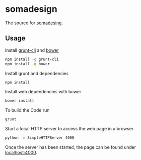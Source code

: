 somadesign
==========

The source for [somadesing](http://somadesign.de).

Usage
-----

Install [grunt-cli](http://gruntjs.com) and [bower](http://bower.io)

```sh
npm install -g grunt-cli
npm install -g bower
```

Install grunt and dependencies

```sh
npm install
```

Install web dependencies with bower

```sh
bower install
```

To build the Code run

```sh
grunt
```

Start a local HTTP server to access the web page in a browser

```sh
python -m SimpleHTTPServer 4000
```

Once the server has been started, the page can be found under
[localhost:4000](http://localhost:4000).
